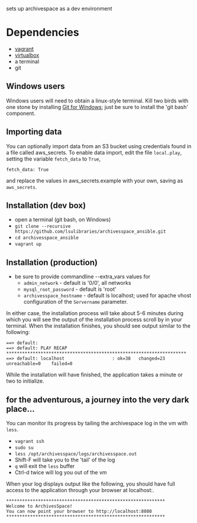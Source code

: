 sets up archivespace as a dev environment

# Dependencies
- [vagrant](https://www.vagrantup.com/downloads.html)
- [virtualbox](http://www.oracle.com/technetwork/server-storage/virtualbox/downloads/index.html)
- a terminal
- git
  
## Windows users
Windows users will need to obtain a linux-style terminal.
Kill two birds with one stone by installing [Git for Windows](https://git-scm.com/downloads); just be sure to install the 'git bash' component.

## Importing data
You can optionally import data from an S3 bucket using credentials found in a file called aws_secrets. 
To enable data import, edit the file `local.play`, setting the variable `fetch_data` to `True`, 

~~~
fetch_data: True
~~~

and replace the values in aws_secrets.example with your own, saving as `aws_secrets`.

## Installation (dev box)
- open a terminal (git bash, on Windows)
- `git clone --recursive https://github.com/lsulibraries/archivesspace_ansible.git`
- `cd archivesspace_ansible`
- `vagrant up`


## Installation (production)
- be sure to provide commandline --extra_vars values for 
  - `admin_network` - default is '0/0', all networks
  - `mysql_root_password` - default is 'root'
  - `archivesspace_hostname` - default is localhost; used for apache vhost configuration of the `Servername` parameter.

In either case, the installation process will take about 5-6 minutes during which you will see the output of the installation process scroll by in your terminal.
When the installation finishes, you should see output similar to the following:

	==> default:
	==> default: PLAY RECAP ********************************************************************
	==> default: localhost                  : ok=38   changed=23   unreachable=0    failed=0

While the installation will have finished, the application takes a minute or two to initialize.


## for the adventurous, a journey into the very dark place...

You can monitor its progress by tailing the archivespace log in the vm with `less`.
- `vagrant ssh`
- `sudo su`
- `less /opt/archivesspace/logs/archivesspace.out`
- Shift-F will take you to the 'tail' of the log
- `q` will exit the `less` buffer
- Ctrl-d twice will log you out of the vm

When your log displays output like the following, you should have full access to the application through your browser at localhost:<port-number>.

	************************************************************
	Welcome to ArchivesSpace!
	You can now point your browser to http://localhost:8080
	************************************************************
